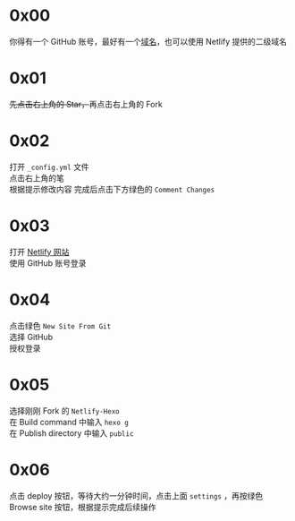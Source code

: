 # 0x00
你得有一个 GitHub 账号，最好有一个[域名](https://dnspod.qcloud.com)，也可以使用 Netlify 提供的二级域名

# 0x01
~~先点击右上角的 Star，~~再点击右上角的 Fork

# 0x02
打开 `_config.yml` 文件   
点击右上角的笔   
根据提示修改内容
完成后点击下方绿色的 `Comment Changes`

# 0x03
打开 [Netlify 网站](https://app.netlify.com)   
使用 GitHub 账号登录

# 0x04
点击绿色 `New Site From Git`   
选择 GitHub   
授权登录

# 0x05
选择刚刚 Fork 的 `Netlify-Hexo`    
在 Build command 中输入 `hexo g`   
在 Publish directory 中输入 `public`

# 0x06
点击 deploy 按钮，等待大约一分钟时间，点击上面 `settings` ，再按绿色 Browse site 按钮，根据提示完成后续操作